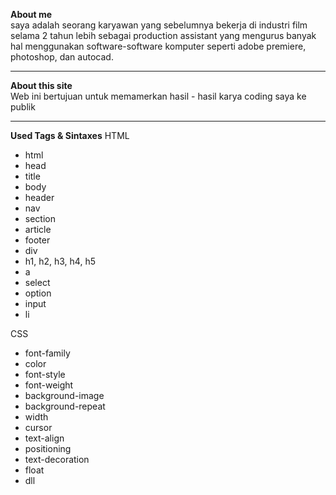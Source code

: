 <b>About me </b><br>
saya adalah seorang karyawan yang sebelumnya bekerja di industri film selama 2 tahun lebih sebagai production assistant yang mengurus banyak hal menggunakan software-software komputer seperti adobe premiere, photoshop, dan autocad. <hr>

<b>About this site </b><br>
Web ini bertujuan untuk memamerkan hasil - hasil karya coding saya ke publik <hr>

<b>Used Tags & Sintaxes</b>
HTML
<ul>
<li> html </li>
<li> head </li>
<li>title</li>
<li>body</li>
<li>header</li>
<li>nav</li>
<li>section</li>
<li>article</li>
<li>footer</li>
<li>div</li>
<li>h1, h2, h3, h4, h5</li>
<li>a</li>
<li>select</li>
<li>option</li>
<li>input</li>
<li>li</li>
</ul>

CSS
<ul>
<li>font-family</li>
<li>color</li>
<li>font-style</li>
<li>font-weight</li>
<li>background-image</li>
<li>background-repeat</li>
<li>width</li>
<li>cursor</li>
<li>text-align</li>
<li>positioning</li>
<li>text-decoration</li>
<li>float</li>
<li>dll</li>
